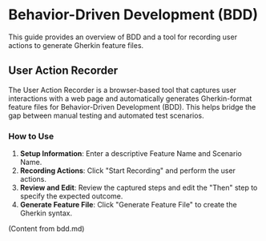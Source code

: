 # Behavior-Driven Development (BDD)

This guide provides an overview of BDD and a tool for recording user actions to generate Gherkin feature files.

## User Action Recorder

The User Action Recorder is a browser-based tool that captures user interactions with a web page and automatically generates Gherkin-format feature files for Behavior-Driven Development (BDD). This helps bridge the gap between manual testing and automated test scenarios.

### How to Use

1.  **Setup Information**: Enter a descriptive Feature Name and Scenario Name.
2.  **Recording Actions**: Click "Start Recording" and perform the user actions.
3.  **Review and Edit**: Review the captured steps and edit the "Then" step to specify the expected outcome.
4.  **Generate Feature File**: Click "Generate Feature File" to create the Gherkin syntax.

(Content from bdd.md)
